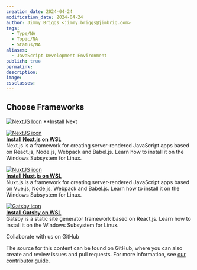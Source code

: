 ```yaml
---
creation_date: 2024-04-24
modification_date: 2024-04-24
author: Jimmy Briggs <jimmy.briggs@jimbrig.com>
tags:
  - Type/NA
  - Topic/NA
  - Status/NA
aliases:
  - JavaScript Development Environment
publish: true
permalink:
description:
image:
cssclasses:
---
```


## Choose Frameworks

[![NextJS Icon](https://i.imgur.com/gASWRl8.png)](https://learn.microsoft.com/en-us/windows/dev-environment/javascript/nodejs-overview)
**Install Next


[![NextJS icon](chrome-extension://pcmpcfapbekmbjjkdalcgopdkipoggdi/images/nextjs-logo.png)](chrome-extension://pcmpcfapbekmbjjkdalcgopdkipoggdi/nextjs-on-wsl)  
**[Install Next.js on WSL](chrome-extension://pcmpcfapbekmbjjkdalcgopdkipoggdi/nextjs-on-wsl)**  
Next.js is a framework for creating server-rendered JavaScript apps based on React.js, Node.js, Webpack and Babel.js. Learn how to install it on the Windows Subsystem for Linux.

[![NuxtJS icon](chrome-extension://pcmpcfapbekmbjjkdalcgopdkipoggdi/images/nuxtjs-logo.png)](chrome-extension://pcmpcfapbekmbjjkdalcgopdkipoggdi/nuxtjs-on-wsl)  
**[Install Nuxt.js on WSL](chrome-extension://pcmpcfapbekmbjjkdalcgopdkipoggdi/nuxtjs-on-wsl)**  
Nuxt.js is a framework for creating server-rendered JavaScript apps based on Vue.js, Node.js, Webpack and Babel.js. Learn how to install it on the Windows Subsystem for Linux.

[![Gatsby icon](chrome-extension://pcmpcfapbekmbjjkdalcgopdkipoggdi/images/gatsby-logo.png)](chrome-extension://pcmpcfapbekmbjjkdalcgopdkipoggdi/gatsby-on-wsl)  
**[Install Gatsby on WSL](chrome-extension://pcmpcfapbekmbjjkdalcgopdkipoggdi/gatsby-on-wsl)**  
Gatsby is a static site generator framework based on React.js. Learn how to install it on the Windows Subsystem for Linux.

Collaborate with us on GitHub

The source for this content can be found on GitHub, where you can also create and review issues and pull requests. For more information, see [our contributor guide](https://learn.microsoft.com/contribute/content/how-to-write-quick-edits).